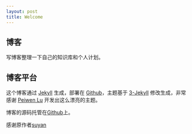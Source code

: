 ```yaml
---
layout: post
title: Welcome
---
```


## 博客

写博客整理一下自己的知识库和个人计划。

## 博客平台

这个博客通过 [Jekyll](http://jekyllrb.com/) 生成，部署在 [Github](https://pages.github.com)，主题基于 [3-Jekyll](https://github.com/P233/3-Jekyll) 修改生成，非常感谢 [Peiwen Lu](https://github.com/P233) 开发出这么漂亮的主题。

博客的源码托管在[Github](https://github.com/suyan/suyan.github.io)上。

感谢原作者[suyan](http://yansu.org)